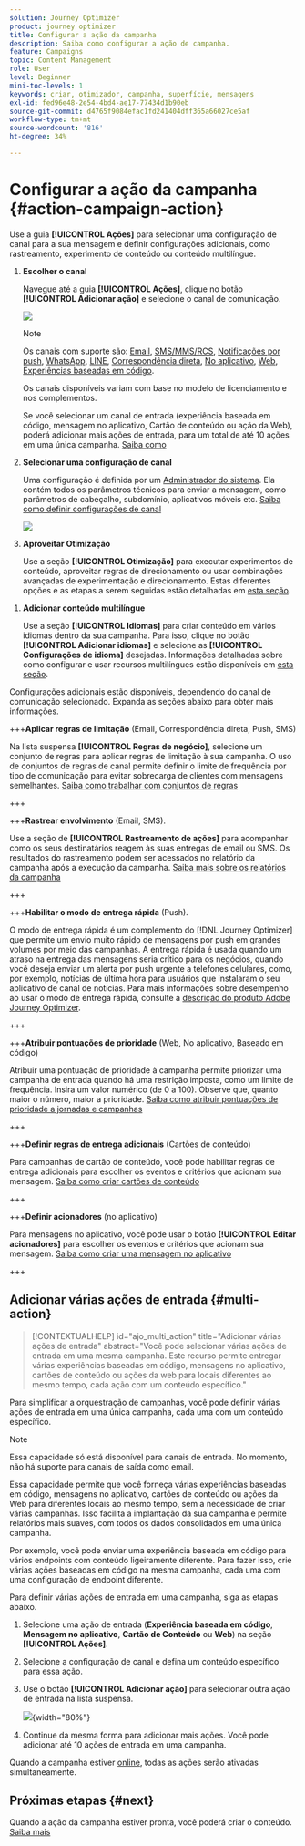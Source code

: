 ```yaml
---
solution: Journey Optimizer
product: journey optimizer
title: Configurar a ação da campanha
description: Saiba como configurar a ação de campanha.
feature: Campaigns
topic: Content Management
role: User
level: Beginner
mini-toc-levels: 1
keywords: criar, otimizador, campanha, superfície, mensagens
exl-id: fed96e48-2e54-4bd4-ae17-77434d1b90eb
source-git-commit: d4765f9084efac1fd241404dff365a66027ce5af
workflow-type: tm+mt
source-wordcount: '816'
ht-degree: 34%

---
```


# Configurar a ação da campanha {#action-campaign-action}

Use a guia **[!UICONTROL Ações]** para selecionar uma configuração de canal para a sua mensagem e definir configurações adicionais, como rastreamento, experimento de conteúdo ou conteúdo multilíngue.



1. **Escolher o canal**

   Navegue até a guia **[!UICONTROL Ações]**, clique no botão **[!UICONTROL Adicionar ação]** e selecione o canal de comunicação.

   ![](assets/create-campaign-add-action.png)


   >[!NOTE]
   >
   >Os canais com suporte são: [Email](../email/get-started-email.md), [SMS/MMS/RCS](../sms/get-started-sms.md), [Notificações por push](../push/get-started-push.md), [WhatsApp](../whatsapp/get-started-whatsapp.md), [LINE](../line/get-started-line.md), [Correspondência direta](../direct-mail/get-started-direct-mail.md), [No aplicativo](../in-app/get-started-in-app.md), [Web](../web/get-started-web.md), [Experiências baseadas em código](../code-based/get-started-code-based.md).
   >
   >Os canais disponíveis variam com base no modelo de licenciamento e nos complementos.

   Se você selecionar um canal de entrada (experiência baseada em código, mensagem no aplicativo, Cartão de conteúdo ou ação da Web), poderá adicionar mais ações de entrada, para um total de até 10 ações em uma única campanha. [Saiba como](#multi-action)

1. **Selecionar uma configuração de canal**

   Uma configuração é definida por um [Administrador do sistema](../start/path/administrator.md). Ela contém todos os parâmetros técnicos para enviar a mensagem, como parâmetros de cabeçalho, subdomínio, aplicativos móveis etc. [Saiba como definir configurações de canal](../configuration/channel-surfaces.md)

   ![](assets/create-campaign-action.png)

1. **Aproveitar Otimização**

   Use a seção **[!UICONTROL Otimização]** para executar experimentos de conteúdo, aproveitar regras de direcionamento ou usar combinações avançadas de experimentação e direcionamento. Estas diferentes opções e as etapas a serem seguidas estão detalhadas em [esta seção](campaigns-message-optimization.md).
<!--
1. **Create a content experiment**

    Use the **[!UICONTROL Content experiment]** section to define multiple delivery treatments in order to measure which one performs best for your target audience. Click the **[!UICONTROL Create experiment]** button then follow the steps detailed in this section: [Create a content experiment](../content-management/content-experiment.md).-->

1. **Adicionar conteúdo multilíngue**

   Use a seção **[!UICONTROL Idiomas]** para criar conteúdo em vários idiomas dentro da sua campanha. Para isso, clique no botão **[!UICONTROL Adicionar idiomas]** e selecione as **[!UICONTROL Configurações de idioma]** desejadas. Informações detalhadas sobre como configurar e usar recursos multilíngues estão disponíveis em [esta seção](../content-management/multilingual-gs.md).

Configurações adicionais estão disponíveis, dependendo do canal de comunicação selecionado. Expanda as seções abaixo para obter mais informações.

+++**Aplicar regras de limitação** (Email, Correspondência direta, Push, SMS)

Na lista suspensa **[!UICONTROL Regras de negócio]**, selecione um conjunto de regras para aplicar regras de limitação à sua campanha. O uso de conjuntos de regras de canal permite definir o limite de frequência por tipo de comunicação para evitar sobrecarga de clientes com mensagens semelhantes. [Saiba como trabalhar com conjuntos de regras](../conflict-prioritization/rule-sets.md)

+++

+++**Rastrear envolvimento** (Email, SMS).

Use a seção de **[!UICONTROL Rastreamento de ações]** para acompanhar como os seus destinatários reagem às suas entregas de email ou SMS. Os resultados do rastreamento podem ser acessados no relatório da campanha após a execução da campanha. [Saiba mais sobre os relatórios da campanha](../reports/campaign-global-report-cja.md)

+++

+++**Habilitar o modo de entrega rápida** (Push).

O modo de entrega rápida é um complemento do [!DNL Journey Optimizer] que permite um envio muito rápido de mensagens por push em grandes volumes por meio das campanhas. A entrega rápida é usada quando um atraso na entrega das mensagens seria crítico para os negócios, quando você deseja enviar um alerta por push urgente a telefones celulares, como, por exemplo, notícias de última hora para usuários que instalaram o seu aplicativo de canal de notícias. Para mais informações sobre desempenho ao usar o modo de entrega rápida, consulte a [descrição do produto Adobe Journey Optimizer](https://helpx.adobe.com/br/legal/product-descriptions/adobe-journey-optimizer.html).

+++

+++**Atribuir pontuações de prioridade** (Web, No aplicativo, Baseado em código)

Atribuir uma pontuação de prioridade à campanha permite priorizar uma campanha de entrada quando há uma restrição imposta, como um limite de frequência. Insira um valor numérico (de 0 a 100). Observe que, quanto maior o número, maior a prioridade. [Saiba como atribuir pontuações de prioridade a jornadas e campanhas](../conflict-prioritization/priority-scores.md)

+++

+++**Definir regras de entrega adicionais** (Cartões de conteúdo)

Para campanhas de cartão de conteúdo, você pode habilitar regras de entrega adicionais para escolher os eventos e critérios que acionam sua mensagem. [Saiba como criar cartões de conteúdo](../content-card/create-content-card.md)

+++

+++**Definir acionadores** (no aplicativo)

Para mensagens no aplicativo, você pode usar o botão **[!UICONTROL Editar acionadores]** para escolher os eventos e critérios que acionam sua mensagem. [Saiba como criar uma mensagem no aplicativo](../in-app/create-in-app.md)

+++

## Adicionar várias ações de entrada {#multi-action}

>[!CONTEXTUALHELP]
>id="ajo_multi_action"
>title="Adicionar várias ações de entrada"
>abstract="Você pode selecionar várias ações de entrada em uma mesma campanha. Este recurso permite entregar várias experiências baseadas em código, mensagens no aplicativo, cartões de conteúdo ou ações da web para locais diferentes ao mesmo tempo, cada ação com um conteúdo específico."

Para simplificar a orquestração de campanhas, você pode definir várias ações de entrada em uma única campanha, cada uma com um conteúdo específico.

>[!NOTE]
>
>Essa capacidade só está disponível para canais de entrada. No momento, não há suporte para canais de saída como email.

Essa capacidade permite que você forneça várias experiências baseadas em código, mensagens no aplicativo, cartões de conteúdo ou ações da Web para diferentes locais ao mesmo tempo, sem a necessidade de criar várias campanhas. Isso facilita a implantação da sua campanha e permite relatórios mais suaves, com todos os dados consolidados em uma única campanha.

Por exemplo, você pode enviar uma experiência baseada em código para vários endpoints com conteúdo ligeiramente diferente. Para fazer isso, crie várias ações baseadas em código na mesma campanha, cada uma com uma configuração de endpoint diferente.

Para definir várias ações de entrada em uma campanha, siga as etapas abaixo.

1. Selecione uma ação de entrada (**Experiência baseada em código**, **Mensagem no aplicativo**, **Cartão de Conteúdo** ou **Web**) na seção **[!UICONTROL Ações]**.

1. Selecione a configuração de canal e defina um conteúdo específico para essa ação.

1. Use o botão **[!UICONTROL Adicionar ação]** para selecionar outra ação de entrada na lista suspensa.

   ![](assets/create-campaign-multi-action.png){width="80%"}

1. Continue da mesma forma para adicionar mais ações. Você pode adicionar até 10 ações de entrada em uma campanha.

Quando a campanha estiver [online](review-activate-campaign.md), todas as ações serão ativadas simultaneamente.

## Próximas etapas {#next}

Quando a ação da campanha estiver pronta, você poderá criar o conteúdo. [Saiba mais](campaign-content.md)
